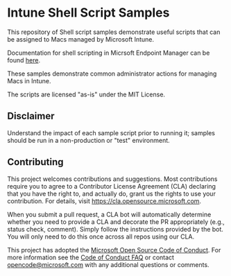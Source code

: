 # Intune Shell Script Samples

This repository of Shell script samples demonstrate useful scripts that can be assigned to Macs managed by Microsoft Intune.

Documentation for shell scripting in Micrsoft Endpoint Manager can be found [here](https://docs.microsoft.com/en-us/mem/intune/apps/macos-shell-scripts).

These samples demonstrate common administrator actions for managing Macs in Intune.

The scripts are licensed "as-is" under the MIT License.

## Disclaimer
Understand the impact of each sample script prior to running it; samples should be run in a non-production or "test" environment. 

## Contributing

This project welcomes contributions and suggestions.  Most contributions require you to agree to a
Contributor License Agreement (CLA) declaring that you have the right to, and actually do, grant us
the rights to use your contribution. For details, visit https://cla.opensource.microsoft.com.

When you submit a pull request, a CLA bot will automatically determine whether you need to provide
a CLA and decorate the PR appropriately (e.g., status check, comment). Simply follow the instructions
provided by the bot. You will only need to do this once across all repos using our CLA.

This project has adopted the [Microsoft Open Source Code of Conduct](https://opensource.microsoft.com/codeofconduct/).
For more information see the [Code of Conduct FAQ](https://opensource.microsoft.com/codeofconduct/faq/) or
contact [opencode@microsoft.com](mailto:opencode@microsoft.com) with any additional questions or comments.

